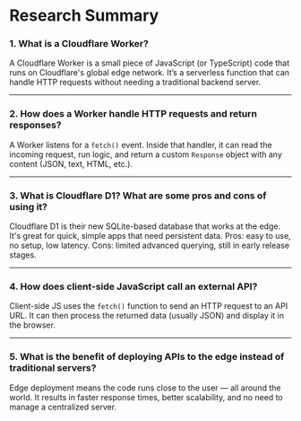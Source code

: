 # Research Summary

### 1. What is a Cloudflare Worker?  
A Cloudflare Worker is a small piece of JavaScript (or TypeScript) code that runs on Cloudflare's global edge network. It’s a serverless function that can handle HTTP requests without needing a traditional backend server.

---

### 2. How does a Worker handle HTTP requests and return responses?  
A Worker listens for a `fetch()` event. Inside that handler, it can read the incoming request, run logic, and return a custom `Response` object with any content (JSON, text, HTML, etc.).

---

### 3. What is Cloudflare D1? What are some pros and cons of using it?  
Cloudflare D1 is their new SQLite-based database that works at the edge. It's great for quick, simple apps that need persistent data. Pros: easy to use, no setup, low latency. Cons: limited advanced querying, still in early release stages.

---

### 4. How does client-side JavaScript call an external API?  
Client-side JS uses the `fetch()` function to send an HTTP request to an API URL. It can then process the returned data (usually JSON) and display it in the browser.

---

### 5. What is the benefit of deploying APIs to the edge instead of traditional servers?  
Edge deployment means the code runs close to the user — all around the world. It results in faster response times, better scalability, and no need to manage a centralized server.

